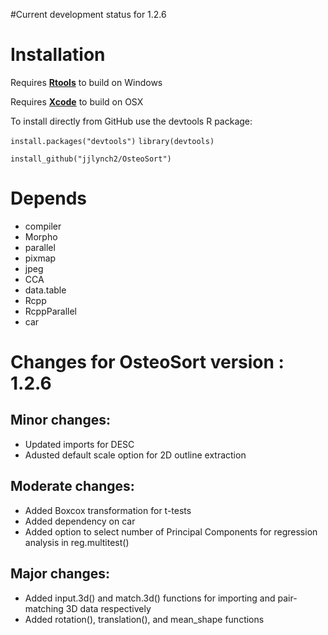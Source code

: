 #Current development status for 1.2.6
# Installation
Requires [**Rtools**](https://cran.r-project.org/bin/windows/Rtools/) to build on Windows

Requires [**Xcode**](https://developer.apple.com/xcode/) to build on OSX

To install directly from GitHub use the devtools R package:

`install.packages("devtools")`
`library(devtools)`

`install_github("jjlynch2/OsteoSort")`

# Depends
* compiler
* Morpho
* parallel
* pixmap
* jpeg
* CCA
* data.table
* Rcpp
* RcppParallel
* car

# Changes for OsteoSort version : 1.2.6

## Minor changes:
* Updated imports for DESC
* Adusted default scale option for 2D outline extraction

## Moderate changes:
* Added Boxcox transformation for t-tests
* Added dependency on car
* Added option to select number of Principal Components for regression analysis in reg.multitest()

## Major changes:
* Added input.3d() and match.3d() functions for importing and pair-matching 3D data respectively
* Added rotation(), translation(), and mean_shape functions